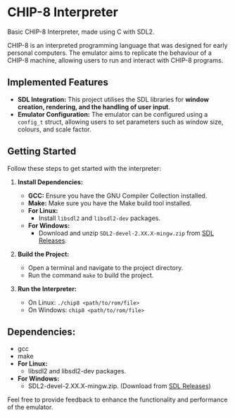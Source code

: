 # CHIP-8 Interpreter
Basic CHIP-8 Interpreter, made using C with SDL2.

CHIP-8 is an interpreted programming language that was designed for early personal computers. The emulator aims to replicate the behaviour of a CHIP-8 machine, allowing users to run and interact with CHIP-8 programs.

## Implemented Features
  - **SDL Integration:** This project utilises the SDL libraries for **window creation, rendering, and the handling of user input**.
  - **Emulator Configuration:** The emulator can be configured using a `config_t` struct, allowing users to set parameters such as window size, colours, and scale factor.

## Getting Started
Follow these steps to get started with the interpreter:

  1. **Install Dependencies:**
     - **GCC:** Ensure you have the GNU Compiler Collection installed.
     - **Make:** Make sure you have the Make build tool installed.
     - **For Linux:**
       - Install `libsdl2` and `libsdl2-dev` packages.
     - **For Windows:**
       - Download and unzip `SDL2-devel-2.XX.X-mingw.zip` from [SDL Releases](https://github.com/libsdl-org/SDL/releases).

  2. **Build the Project:**
     - Open a terminal and navigate to the project directory.
     - Run the command `make` to build the project.

  3. **Run the Interpreter:**
     - On Linux: `./chip8 <path/to/rom/file>`
     - On Windows: `chip8 <path/to/rom/file>`
  
## Dependencies:
  - gcc
  - make
  - **For Linux:**
    - libsdl2 and libsdl2-dev packages.
  - **For Windows:**
    - SDL2-devel-2.XX.X-mingw.zip. (Download from [SDL Releases](https://github.com/libsdl-org/SDL/releases))


Feel free to provide feedback to enhance the functionality and performance of the emulator. 
